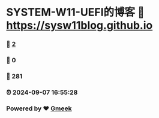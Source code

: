 # SYSTEM-W11-UEFI的博客 :link: https://sysw11blog.github.io 
### :page_facing_up: [2](https://sysw11blog.github.io/tag.html) 
### :speech_balloon: 0 
### :hibiscus: 281 
### :alarm_clock: 2024-09-07 16:55:28 
### Powered by :heart: [Gmeek](https://github.com/Meekdai/Gmeek)

